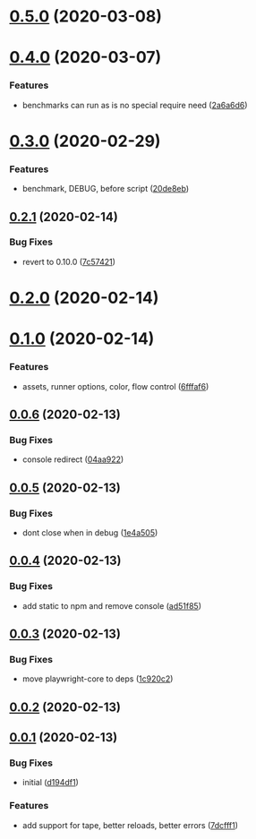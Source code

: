 # [0.5.0](https://github.com/hugomrdias/playwright-test/compare/v0.4.0...v0.5.0) (2020-03-08)



# [0.4.0](https://github.com/hugomrdias/playwright-test/compare/v0.3.0...v0.4.0) (2020-03-07)


### Features

* benchmarks can run as is no special require need ([2a6a6d6](https://github.com/hugomrdias/playwright-test/commit/2a6a6d675fa44c156f07ff34dd0d869c9585cf31))



# [0.3.0](https://github.com/hugomrdias/playwright-test/compare/v0.2.1...v0.3.0) (2020-02-29)


### Features

* benchmark, DEBUG, before script ([20de8eb](https://github.com/hugomrdias/playwright-test/commit/20de8eb5e993955fb1a99bc9cf3e773191999211))



## [0.2.1](https://github.com/hugomrdias/playwright-test/compare/v0.2.0...v0.2.1) (2020-02-14)


### Bug Fixes

* revert to 0.10.0 ([7c57421](https://github.com/hugomrdias/playwright-test/commit/7c574211862a1b1d4e3bfc147dc6e30b29dec264))



# [0.2.0](https://github.com/hugomrdias/playwright-test/compare/v0.1.0...v0.2.0) (2020-02-14)



# [0.1.0](https://github.com/hugomrdias/playwright-test/compare/v0.0.6...v0.1.0) (2020-02-14)


### Features

* assets, runner options, color, flow control ([6fffaf6](https://github.com/hugomrdias/playwright-test/commit/6fffaf63684e85a088dafcf6c30230db25e57625))



## [0.0.6](https://github.com/hugomrdias/playwright-test/compare/v0.0.5...v0.0.6) (2020-02-13)


### Bug Fixes

* console redirect ([04aa922](https://github.com/hugomrdias/playwright-test/commit/04aa922ad16e4c0c14dbe6f386a58ce4532f23c1))



## [0.0.5](https://github.com/hugomrdias/playwright-test/compare/v0.0.4...v0.0.5) (2020-02-13)


### Bug Fixes

* dont close when in debug ([1e4a505](https://github.com/hugomrdias/playwright-test/commit/1e4a50595230a18066bcd3c89682294231e6ba21))



## [0.0.4](https://github.com/hugomrdias/playwright-test/compare/v0.0.3...v0.0.4) (2020-02-13)


### Bug Fixes

* add static to npm and remove console ([ad51f85](https://github.com/hugomrdias/playwright-test/commit/ad51f8552a008fb06ffebe40b763929b3af576c5))



## [0.0.3](https://github.com/hugomrdias/playwright-test/compare/v0.0.2...v0.0.3) (2020-02-13)


### Bug Fixes

* move playwright-core to deps ([1c920c2](https://github.com/hugomrdias/playwright-test/commit/1c920c2a439125dffb6c238b9808eebce58243e2))



## [0.0.2](https://github.com/hugomrdias/playwright-test/compare/v0.0.1...v0.0.2) (2020-02-13)



## [0.0.1](https://github.com/hugomrdias/playwright-test/compare/d194df1e541e1166a3324ffbc5fad1ff9768f4aa...v0.0.1) (2020-02-13)


### Bug Fixes

* initial ([d194df1](https://github.com/hugomrdias/playwright-test/commit/d194df1e541e1166a3324ffbc5fad1ff9768f4aa))


### Features

* add support for tape, better reloads, better errors ([7dcfff1](https://github.com/hugomrdias/playwright-test/commit/7dcfff1e9f913f07d6850f645332525dde11e2fc))



